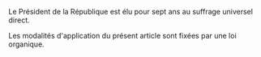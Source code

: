 Le Président de la République est élu pour sept ans au suffrage universel direct.

Les modalités d'application du présent article sont fixées par une loi organique.
